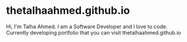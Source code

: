 # thetalhaahmed.github.io
Hi, I'm Talha Ahmed.
I am a Software Developer and I love to code.
Currently developing portfolio that you can visit thetalhaahmed.github.io
